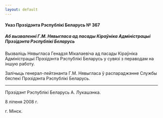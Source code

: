 ```yaml
---
layout: default
---
```


#### Указ Прэзідэнта Рэспублікі Беларусь № 367

##### Аб вызваленні Г.М. Нявыгласа ад пасады Кіраўніка Адміністрацыі Прэзідэнта Рэспублікі Беларусь

Вызваліць Нявыгласа Генадзя Мікалаевіча ад пасады Кіраўніка
Адміністрацыі Прэзідэнта Рэспублікі Беларусь у сувязі з
пераводам на іншую работу.

Залічыць генерал-лейтэнанта Г.М. Нявыгласа ў распараджэнне Службы
бяспекі Прэзідэнта Рэспублікі Беларусь.

****

Прэзідэнт Рэспублікі Беларусь А. Лукашэнка.

8 ліпеня 2008 г.

г. Мінск.
